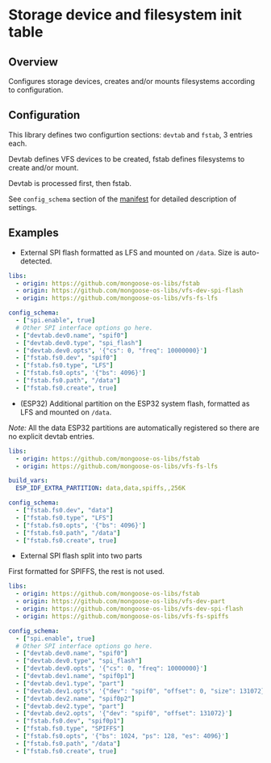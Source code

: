 # Storage device and filesystem init table

## Overview

Configures storage devices, creates and/or mounts filesystems according to configuration.

## Configuration

This library defines two configurtion sections: `devtab` and `fstab`, 3 entries each.

Devtab defines VFS devices to be created, fstab defines filesystems to create and/or mount.

Devtab is processed first, then fstab.

See `config_schema` section of the [manifest](mos.yml) for detailed description of settings.

## Examples

 * External SPI flash formatted as LFS and mounted on `/data`. Size is auto-detected.

```yaml
libs:
  - origin: https://github.com/mongoose-os-libs/fstab
  - origin: https://github.com/mongoose-os-libs/vfs-dev-spi-flash
  - origin: https://github.com/mongoose-os-libs/vfs-fs-lfs

config_schema:
  - ["spi.enable", true]
  # Other SPI interface options go here.
  - ["devtab.dev0.name", "spif0"]
  - ["devtab.dev0.type", "spi_flash"]
  - ["devtab.dev0.opts", '{"cs": 0, "freq": 10000000}']
  - ["fstab.fs0.dev", "spif0"]
  - ["fstab.fs0.type", "LFS"]
  - ["fstab.fs0.opts", '{"bs": 4096}']
  - ["fstab.fs0.path", "/data"]
  - ["fstab.fs0.create", true]
```

 * (ESP32) Additional partition on the ESP32 system flash, formatted as LFS and mounted on `/data`.

_Note:_ All the data ESP32 partitions are automatically registered so there are no explicit devtab entries.

```yaml
libs:
  - origin: https://github.com/mongoose-os-libs/fstab
  - origin: https://github.com/mongoose-os-libs/vfs-fs-lfs

build_vars:
  ESP_IDF_EXTRA_PARTITION: data,data,spiffs,,256K

config_schema:
  - ["fstab.fs0.dev", "data"]
  - ["fstab.fs0.type", "LFS"]
  - ["fstab.fs0.opts", '{"bs": 4096}']
  - ["fstab.fs0.path", "/data"]
  - ["fstab.fs0.create", true]
```

 * External SPI flash split into two parts

First formatted for SPIFFS, the rest is not used.

```yaml
libs:
  - origin: https://github.com/mongoose-os-libs/fstab
  - origin: https://github.com/mongoose-os-libs/vfs-dev-part
  - origin: https://github.com/mongoose-os-libs/vfs-dev-spi-flash
  - origin: https://github.com/mongoose-os-libs/vfs-fs-spiffs

config_schema:
  - ["spi.enable", true]
  # Other SPI interface options go here.
  - ["devtab.dev0.name", "spif0"]
  - ["devtab.dev0.type", "spi_flash"]
  - ["devtab.dev0.opts", '{"cs": 0, "freq": 10000000}']
  - ["devtab.dev1.name", "spif0p1"]
  - ["devtab.dev1.type", "part"]
  - ["devtab.dev1.opts", '{"dev": "spif0", "offset": 0, "size": 131072}']
  - ["devtab.dev2.name", "spif0p2"]
  - ["devtab.dev2.type", "part"]
  - ["devtab.dev2.opts", '{"dev": "spif0", "offset": 131072}']
  - ["fstab.fs0.dev", "spif0p1"]
  - ["fstab.fs0.type", "SPIFFS"]
  - ["fstab.fs0.opts", '{"bs": 1024, "ps": 128, "es": 4096}']
  - ["fstab.fs0.path", "/data"]
  - ["fstab.fs0.create", true]
```
